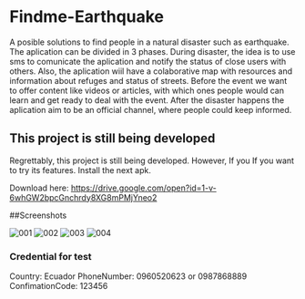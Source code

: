 # Findme-Earthquake
A posible solutions to find people in a natural disaster such as earthquake. The aplication can be divided in 3 phases. During disaster, the idea is to use sms to comunicate the aplication and notify the status of close users with others. Also, the aplication wiil have a colaborative map with resources and information about refuges and status of streets. Before the event we want to offer content like videos or articles, with which ones people would can learn and get ready to deal with the event. After the disaster happens the aplication aim to be an official channel, where people could keep informed.


## This project is still being developed

Regrettably, this project is still being developed. However, If you  If you want to try its features. Install the next apk.

Download here: https://drive.google.com/open?id=1-v-6whGW2bpcGnchrdy8XG8mPMjYneo2

##Screenshots


![001](https://user-images.githubusercontent.com/42586480/50040466-cae59b80-0011-11e9-87f8-b29a7c58d03b.gif)
![002](https://user-images.githubusercontent.com/42586480/50040478-01bbb180-0012-11e9-98a4-58027baee480.gif)
![003](https://user-images.githubusercontent.com/42586480/50040477-01231b00-0012-11e9-8142-f7c78b442cb5.gif)
![004](https://user-images.githubusercontent.com/42586480/50040476-01231b00-0012-11e9-9c74-7fa849d0a96b.gif)


### Credential for test 
Country: Ecuador 
PhoneNumber: 0960520623 or 0987868889
ConfimationCode: 123456



